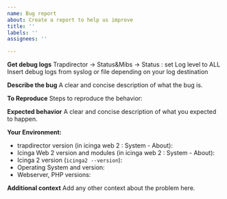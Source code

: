 ```yaml
---
name: Bug report
about: Create a report to help us improve
title: ''
labels: ''
assignees: ''

---
```

**Get debug logs**
Trapdirector -> Status&Mibs -> Status : set Log level to ALL
Insert debug logs from syslog or file depending on your log destination

**Describe the bug**
A clear and concise description of what the bug is.

**To Reproduce**
Steps to reproduce the behavior:

**Expected behavior**
A clear and concise description of what you expected to happen.

**Your Environment:**
* trapdirector version (in icinga web 2 : System - About):
* Icinga Web 2 version and modules (in icinga web 2 : System - About):
* Icinga 2 version (`icinga2 --version`):
* Operating System and version:
* Webserver, PHP versions:

**Additional context**
Add any other context about the problem here.
